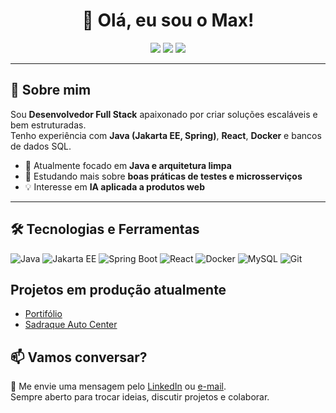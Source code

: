 <!-- Título -->
<h1 align="center">👋 Olá, eu sou o Max!</h1>

<p align="center">
  <a href="https://www.linkedin.com/in/max-forosteski"><img src="https://img.shields.io/badge/LinkedIn-Perfil-blue?style=for-the-badge&logo=linkedin"></a>
  <a href="mailto:max.forosteski.dev@gmail.com"><img src="https://img.shields.io/badge/Email-Contato-red?style=for-the-badge&logo=gmail"></a>
  <a href="https://max-forosteski-portifolio.vercel.app/"><img src="https://img.shields.io/badge/Portfólio-Site-success?style=for-the-badge&logo=aboutdotme"></a>
</p>

---

## 🚀 Sobre mim
Sou **Desenvolvedor Full Stack** apaixonado por criar soluções escaláveis e bem estruturadas.  
Tenho experiência com **Java (Jakarta EE, Spring)**, **React**, **Docker** e bancos de dados SQL.  

- 🎯 Atualmente focado em **Java e arquitetura limpa**
- 🌱 Estudando mais sobre **boas práticas de testes e microsserviços**
- 💡 Interesse em **IA aplicada a produtos web**

---

## 🛠️ Tecnologias e Ferramentas
![Java](https://img.shields.io/badge/Java-ED8B00?style=for-the-badge&logo=openjdk&logoColor=white)
![Jakarta EE](https://img.shields.io/badge/Jakarta%20EE-FF6600?style=for-the-badge&logo=java&logoColor=white)
![Spring Boot](https://img.shields.io/badge/Spring%20Boot-6DB33F?style=for-the-badge&logo=springboot&logoColor=white)
![React](https://img.shields.io/badge/React-20232A?style=for-the-badge&logo=react&logoColor=61DAFB)
![Docker](https://img.shields.io/badge/Docker-2496ED?style=for-the-badge&logo=docker&logoColor=white)
![MySQL](https://img.shields.io/badge/MySQL-005C84?style=for-the-badge&logo=mysql&logoColor=white)
![Git](https://img.shields.io/badge/Git-F05032?style=for-the-badge&logo=git&logoColor=white)

## Projetos em produção atualmente
- [Portifólio](https://max-forosteski-portifolio.vercel.app/)
- [Sadraque Auto Center](https://sadraqueautocenter.vercel.app/)

## 📫 Vamos conversar?
💬 Me envie uma mensagem pelo [LinkedIn](https://www.linkedin.com/in/max-forosteski) ou [e-mail](mailto:max.forosteski.dev@gmail.com).  
Sempre aberto para trocar ideias, discutir projetos e colaborar.
